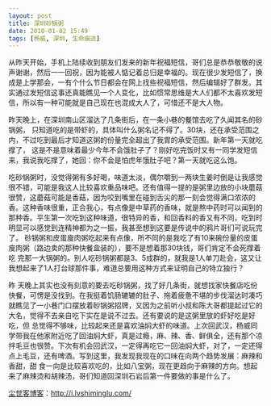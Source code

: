 ```yaml
---
layout: post
title: 深圳砂锅粥
date: 2010-01-02 15:49
tags: [杨威, 深圳, 生命痕迹]
---
```

从昨天开始，手机上陆续收到朋友们发来的新年祝福短信，哥们总是恭恭敬敬的说声谢谢，然后一一回祝，因为能被人惦记着总归是幸福的。现在很少发短信了，换 成是上学那会，一有个什么节日都会在网上找些祝福短信，然后编辑好了群发。其实通过发短信这事还真能瞧见一个人变化，比如惯常思维是大人们都不太喜欢发短 信，所以有一种可能就是自己现在也混成大人了，可惜还不是大人物。

昨天晚上，在深圳南山区溜达了几条街后，在一条小巷的餐馆去吃了久闻其名的砂锅粥， 只知道吃的是带虾的，具体叫什么粥名记不得了。30块，还在承受范围之内，不过吃到最后才知道这粥的份量完全超出了我胃的承受范围。新年第一天就吃撑了， 这是不是意味着最少今年不会饿肚子了？刚好吃完饭时又有一同学发短信来，我说我吃撑了，她回：你不会是怕虎年饿肚子吧？第一天就吃这么饱。

吃砂锅粥时，没觉得粥有多好喝，味道太淡，偶尔嚼到一两块生姜时倒是让我感觉很不错，可能是我这人比较喜欢重品味吧。还有值得一提的是粥里边放的小块蘑菇很赞，这蘑菇可能是香菇，因为咬到嘴里在碰到舌尖的那一刻会觉得满口浓浓的香。这种香味很重，正合我心，有点像是中草药的香味，就是熬中药时可以闻到的那种香。平生第一次吃到这种味道，很特异的香，和回香料的香又有不同，吃到时明显可以感觉到连精神都为之一振，我甚至想到这要是传说中的鸦片哥们可说玩完了。 砂锅粥和皮蛋廋肉粥吃起来有点像，所不同的是我吃了有10来碗份量的皮蛋廋肉粥（路边卖的那种快餐盒装的），要不是想着那30块钱，哥们肯定不会死撑着吃 完那一大锅粥的。别人吃砂锅粥都是3、5成群的，就我是1人单刀赴会，这又让我想起来了1人打台球那件事，难道总要用这种方式来证明自己的特立独行？

昨 天晚上其实也没有刻意的要去吃砂锅粥，找了好几条街，就想找家快餐店吃份快餐，可愣是没找到。在我挺着饥肠辘辘的肚子、拖着疲惫不堪的步伐溜达时凑巧就瞧见了一小巷门口摆放着砂锅粥招牌，又因为之前听小叔和陈大哥都提起过它的大名，觉得不去亲自吃下实在是说不过去。还有要说的是这粥里放的虾好吃是好吃，但 总觉得不够味，比较起来还是喜欢油焖大虾的味道。上次回武汉，杨威同学带我在他家附近吃了回油焖大虾，真是过瘾，麻、辣、香、鲜俱全，还有那个凉拌毛豆也很赞。下次有机会回武汉，一定得再吃它一回油焖大虾，对了，一定还得点上毛豆，还有啤酒。写到这里，我发现我现在的口味在向两个趋势发展：麻辣和香甜，甜 食一向是比较喜欢吃的，比如八宝粥，现在更趋向于麻辣的方向。想起来了麻辣烫和胡辣汤，哥们知道回深圳石岩后第一件要做的事是什么了。

<a href="http://i.lvshiminglu.com/">尘世客博客</a>：<a href="http://i.lvshiminglu.com/">http://i.lvshiminglu.com/</a>

